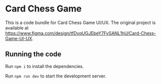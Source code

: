 
  # Card Chess Game

  This is a code bundle for Card Chess Game UI/UX. The original project is available at https://www.figma.com/design/tfDyqUGJEbeY7FvSANL1hU/Card-Chess-Game-UI-UX.

  ## Running the code

  Run `npm i` to install the dependencies.

  Run `npm run dev` to start the development server.
  